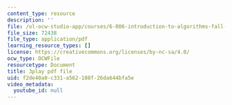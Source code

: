 ```yaml
---
content_type: resource
description: ''
file: /ol-ocw-studio-app/courses/6-006-introduction-to-algorithms-fall-2011/f2de40a0c331a562108f26da644bfa5e_BRO7mVIFt08.pdf
file_size: 72438
file_type: application/pdf
learning_resource_types: []
license: https://creativecommons.org/licenses/by-nc-sa/4.0/
ocw_type: OCWFile
resourcetype: Document
title: 3play pdf file
uid: f2de40a0-c331-a562-108f-26da644bfa5e
video_metadata:
  youtube_id: null
---
```

